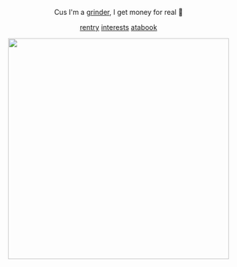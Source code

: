 <div align="center">


Cus I'm a [grinder](https://open.spotify.com/track/30taihgtVF9f77pu6aE1MC?si=01475052f6094f06), I get money for real 👅 




















































  [rentry](https://rentry.co/nicotine9k) [interests](https://rentry.co/bloodlossnine) [atabook](https://nicotine99k.atabook.org/)

<img src="https://i.pinimg.com/564x/4d/a2/53/4da253a9bc406b1fd48ab14297e8f314.jpg" width="450">
